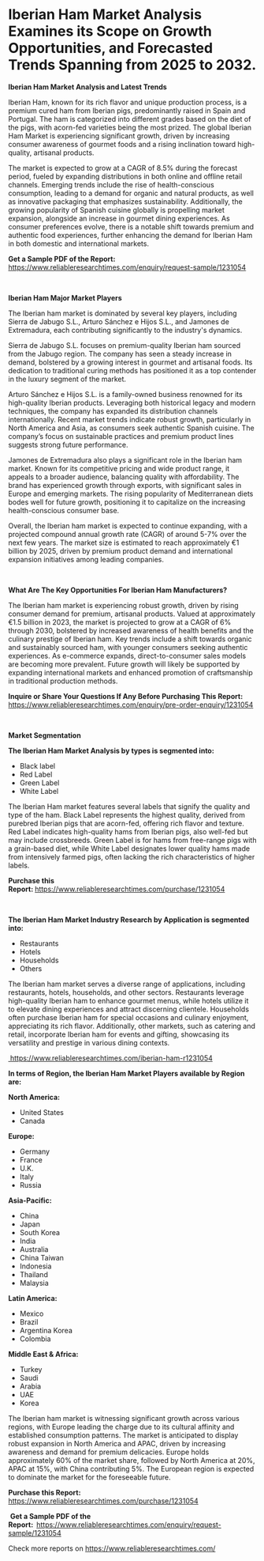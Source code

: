 <p><h1>Iberian Ham Market Analysis Examines its Scope on Growth Opportunities, and Forecasted Trends Spanning from 2025 to 2032.</h1></p><p><strong>Iberian Ham Market Analysis and Latest Trends</strong></p>
<p><p>Iberian Ham, known for its rich flavor and unique production process, is a premium cured ham from Iberian pigs, predominantly raised in Spain and Portugal. The ham is categorized into different grades based on the diet of the pigs, with acorn-fed varieties being the most prized. The global Iberian Ham Market is experiencing significant growth, driven by increasing consumer awareness of gourmet foods and a rising inclination toward high-quality, artisanal products.</p><p>The market is expected to grow at a CAGR of 8.5% during the forecast period, fueled by expanding distributions in both online and offline retail channels. Emerging trends include the rise of health-conscious consumption, leading to a demand for organic and natural products, as well as innovative packaging that emphasizes sustainability. Additionally, the growing popularity of Spanish cuisine globally is propelling market expansion, alongside an increase in gourmet dining experiences. As consumer preferences evolve, there is a notable shift towards premium and authentic food experiences, further enhancing the demand for Iberian Ham in both domestic and international markets.</p></p>
<p><strong>Get a Sample PDF of the Report:&nbsp;</strong> <a href="https://www.reliableresearchtimes.com/enquiry/request-sample/1231054?utm_campaign=3005&utm_medium=2&utm_source=Github&utm_content=ia&utm_term=07042025&utm_id=iberian-ham">https://www.reliableresearchtimes.com/enquiry/request-sample/1231054</a></p>
<p>&nbsp;</p>
<p><strong>Iberian Ham Major Market Players</strong></p>
<p><p>The Iberian ham market is dominated by several key players, including Sierra de Jabugo S.L., Arturo Sánchez e Hijos S.L., and Jamones de Extremadura, each contributing significantly to the industry's dynamics.</p><p>Sierra de Jabugo S.L. focuses on premium-quality Iberian ham sourced from the Jabugo region. The company has seen a steady increase in demand, bolstered by a growing interest in gourmet and artisanal foods. Its dedication to traditional curing methods has positioned it as a top contender in the luxury segment of the market.</p><p>Arturo Sánchez e Hijos S.L. is a family-owned business renowned for its high-quality Iberian products. Leveraging both historical legacy and modern techniques, the company has expanded its distribution channels internationally. Recent market trends indicate robust growth, particularly in North America and Asia, as consumers seek authentic Spanish cuisine. The company’s focus on sustainable practices and premium product lines suggests strong future performance.</p><p>Jamones de Extremadura also plays a significant role in the Iberian ham market. Known for its competitive pricing and wide product range, it appeals to a broader audience, balancing quality with affordability. The brand has experienced growth through exports, with significant sales in Europe and emerging markets. The rising popularity of Mediterranean diets bodes well for future growth, positioning it to capitalize on the increasing health-conscious consumer base.</p><p>Overall, the Iberian ham market is expected to continue expanding, with a projected compound annual growth rate (CAGR) of around 5-7% over the next few years. The market size is estimated to reach approximately €1 billion by 2025, driven by premium product demand and international expansion initiatives among leading companies.</p></p>
<p>&nbsp;</p>
<p><strong>What Are The Key Opportunities For Iberian Ham Manufacturers?</strong></p>
<p><p>The Iberian ham market is experiencing robust growth, driven by rising consumer demand for premium, artisanal products. Valued at approximately €1.5 billion in 2023, the market is projected to grow at a CAGR of 6% through 2030, bolstered by increased awareness of health benefits and the culinary prestige of Iberian ham. Key trends include a shift towards organic and sustainably sourced ham, with younger consumers seeking authentic experiences. As e-commerce expands, direct-to-consumer sales models are becoming more prevalent. Future growth will likely be supported by expanding international markets and enhanced promotion of craftsmanship in traditional production methods.</p></p>
<p><strong>Inquire or Share Your Questions If Any Before Purchasing This Report:</strong> <a href="https://www.reliableresearchtimes.com/enquiry/pre-order-enquiry/1231054?utm_campaign=3005&utm_medium=2&utm_source=Github&utm_content=ia&utm_term=07042025&utm_id=iberian-ham">https://www.reliableresearchtimes.com/enquiry/pre-order-enquiry/1231054</a></p>
<p>&nbsp;</p>
<p><strong>Market Segmentation</strong></p>
<p><strong>The Iberian Ham Market Analysis by types is segmented into:</strong></p>
<p><ul><li>Black label</li><li>Red Label</li><li>Green Label</li><li>White Label</li></ul></p>
<p><p>The Iberian Ham market features several labels that signify the quality and type of the ham. Black Label represents the highest quality, derived from purebred Iberian pigs that are acorn-fed, offering rich flavor and texture. Red Label indicates high-quality hams from Iberian pigs, also well-fed but may include crossbreeds. Green Label is for hams from free-range pigs with a grain-based diet, while White Label designates lower quality hams made from intensively farmed pigs, often lacking the rich characteristics of higher labels.</p></p>
<p><strong>Purchase this Report:&nbsp;</strong><a href="https://www.reliableresearchtimes.com/purchase/1231054?utm_campaign=3005&utm_medium=2&utm_source=Github&utm_content=ia&utm_term=07042025&utm_id=iberian-ham">https://www.reliableresearchtimes.com/purchase/1231054</a></p>
<p>&nbsp;</p>
<p><strong>The Iberian Ham Market Industry Research by Application is segmented into:</strong></p>
<p><ul><li>Restaurants</li><li>Hotels</li><li>Households</li><li>Others</li></ul></p>
<p><p>The Iberian ham market serves a diverse range of applications, including restaurants, hotels, households, and other sectors. Restaurants leverage high-quality Iberian ham to enhance gourmet menus, while hotels utilize it to elevate dining experiences and attract discerning clientele. Households often purchase Iberian ham for special occasions and culinary enjoyment, appreciating its rich flavor. Additionally, other markets, such as catering and retail, incorporate Iberian ham for events and gifting, showcasing its versatility and prestige in various dining contexts.</p></p>
<p><a href="https://www.reliableresearchtimes.com/iberian-ham-r1231054?utm_campaign=3005&utm_medium=2&utm_source=Github&utm_content=ia&utm_term=07042025&utm_id=iberian-ham">&nbsp;https://www.reliableresearchtimes.com/iberian-ham-r1231054</a></p>
<p><strong>In terms of Region, the Iberian Ham Market Players available by Region are:</strong></p>
<p>
    <p> <strong> North America: </strong>
        <ul>
            <li>United States</li>
            <li>Canada</li>
        </ul>
        </p> 
    <p> <strong> Europe: </strong>
        <ul>
            <li>Germany</li>
            <li>France</li>
            <li>U.K.</li>
            <li>Italy</li>
            <li>Russia</li>
        </ul>
        </p> 
    <p> <strong> Asia-Pacific: </strong>
        <ul>
            <li>China</li>
            <li>Japan</li>
            <li>South Korea</li>
            <li>India</li>
            <li>Australia</li>
            <li>China Taiwan</li>
            <li>Indonesia</li>
            <li>Thailand</li>
            <li>Malaysia</li>
        </ul>
        </p> 
    <p> <strong> Latin America: </strong>
        <ul>
            <li>Mexico</li>
            <li>Brazil</li>
            <li>Argentina Korea</li>
            <li>Colombia</li>
        </ul>
        </p> 
    <p> <strong> Middle East & Africa: </strong>
        <ul>
            <li>Turkey</li>
            <li>Saudi</li>
            <li>Arabia</li>
            <li>UAE</li>
            <li>Korea</li>
        </ul>
    </p>
    </p>
<p><p>The Iberian ham market is witnessing significant growth across various regions, with Europe leading the charge due to its cultural affinity and established consumption patterns. The market is anticipated to display robust expansion in North America and APAC, driven by increasing awareness and demand for premium delicacies. Europe holds approximately 60% of the market share, followed by North America at 20%, APAC at 15%, with China contributing 5%. The European region is expected to dominate the market for the foreseeable future.</p></p>
<p><strong>Purchase this Report: </strong><a href="https://www.reliableresearchtimes.com/purchase/1231054?utm_campaign=3005&utm_medium=2&utm_source=Github&utm_content=ia&utm_term=07042025&utm_id=iberian-ham">https://www.reliableresearchtimes.com/purchase/1231054</a></p>
<p>&nbsp;<strong>Get a Sample PDF of the Report:&nbsp;&nbsp;</strong><a href="https://www.reliableresearchtimes.com/enquiry/request-sample/1231054?utm_campaign=3005&utm_medium=2&utm_source=Github&utm_content=ia&utm_term=07042025&utm_id=iberian-ham">https://www.reliableresearchtimes.com/enquiry/request-sample/1231054</a></p>
<p><strong></strong></p>
<p>Check more reports on <a href="https://www.reliableresearchtimes.com/?utm_campaign=3005&utm_medium=2&utm_source=Github&utm_content=ia&utm_term=07042025&utm_id=iberian-ham">https://www.reliableresearchtimes.com/</a></p>